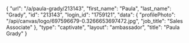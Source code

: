 {
    "url": "\/a\/paula-grady\/213143",
    "first_name": "Paula",
    "last_name": "Grady",
    "id": "213143",
    "login_id": "1759121",
    "data": {
        "profilePhoto": "\/api\/canvas\/logo\/697596679-0.3266653697472.jpg",
        "job_title": "Sales Associate"
    },
    "type": "captivate",
    "layout": "ambassador",
    "title": "Paula Grady"
}